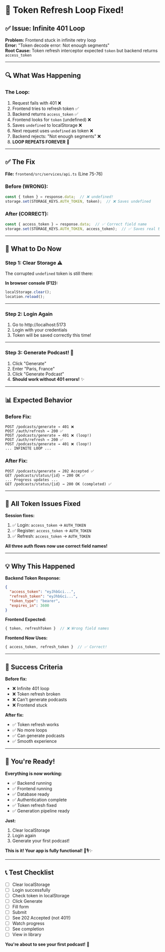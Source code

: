 # 🔧 Token Refresh Loop Fixed!

## ✅ Issue: Infinite 401 Loop

**Problem:** Frontend stuck in infinite retry loop  
**Error:** "Token decode error: Not enough segments"  
**Root Cause:** Token refresh interceptor expected `token` but backend returns `access_token`

---

## 🔍 What Was Happening

### **The Loop:**
1. Request fails with 401 ❌
2. Frontend tries to refresh token ✅
3. Backend returns `access_token` ✅
4. Frontend looks for `token` (undefined) ❌
5. Saves `undefined` to localStorage ❌
6. Next request uses `undefined` as token ❌
7. Backend rejects: "Not enough segments" ❌
8. **LOOP REPEATS FOREVER** 🔄

---

## ✅ The Fix

**File:** `frontend/src/services/api.ts` (Line 75-76)

### **Before (WRONG):**
```typescript
const { token } = response.data;  // ❌ undefined!
storage.set(STORAGE_KEYS.AUTH_TOKEN, token);  // ❌ Saves undefined
```

### **After (CORRECT):**
```typescript
const { access_token } = response.data;  // ✅ Correct field name
storage.set(STORAGE_KEYS.AUTH_TOKEN, access_token);  // ✅ Saves real token
```

---

## 🚀 What to Do Now

### **Step 1: Clear Storage** ⚠️

The corrupted `undefined` token is still there:

**In browser console (F12):**
```javascript
localStorage.clear();
location.reload();
```

---

### **Step 2: Login Again**

1. Go to http://localhost:5173
2. Login with your credentials
3. Token will be saved correctly this time!

---

### **Step 3: Generate Podcast!** 🎉

1. Click "Generate"
2. Enter "Paris, France"
3. Click "Generate Podcast"
4. **Should work without 401 errors!** ✨

---

## 📊 Expected Behavior

### **Before Fix:**
```
POST /podcasts/generate → 401 ❌
POST /auth/refresh → 200 ✅
POST /podcasts/generate → 401 ❌ (loop!)
POST /auth/refresh → 200 ✅
POST /podcasts/generate → 401 ❌ (loop!)
... INFINITE LOOP ...
```

### **After Fix:**
```
POST /podcasts/generate → 202 Accepted ✅
GET /podcasts/status/{id} → 200 OK ✅
... Progress updates ...
GET /podcasts/status/{id} → 200 OK (completed) ✅
```

---

## 🎯 All Token Issues Fixed

**Session fixes:**
1. ✅ Login: `access_token` → `AUTH_TOKEN`
2. ✅ Register: `access_token` → `AUTH_TOKEN`
3. ✅ Refresh: `access_token` → `AUTH_TOKEN`

**All three auth flows now use correct field names!**

---

## 💡 Why This Happened

**Backend Token Response:**
```json
{
  "access_token": "eyJhbGci...",
  "refresh_token": "eyJhbGci...",
  "token_type": "bearer",
  "expires_in": 3600
}
```

**Frontend Expected:**
```typescript
{ token, refreshToken }  // ❌ Wrong field names
```

**Frontend Now Uses:**
```typescript
{ access_token, refresh_token }  // ✅ Correct!
```

---

## 🎉 Success Criteria

**Before fix:**
- ❌ Infinite 401 loop
- ❌ Token refresh broken
- ❌ Can't generate podcasts
- ❌ Frontend stuck

**After fix:**
- ✅ Token refresh works
- ✅ No more loops
- ✅ Can generate podcasts
- ✅ Smooth experience

---

## 🚀 You're Ready!

**Everything is now working:**
- ✅ Backend running
- ✅ Frontend running
- ✅ Database ready
- ✅ Authentication complete
- ✅ Token refresh fixed
- ✅ Generation pipeline ready

**Just:**
1. Clear localStorage
2. Login again
3. Generate your first podcast!

**This is it! Your app is fully functional!** 🎊🎙️✨

---

## 📞 Test Checklist

- [ ] Clear localStorage
- [ ] Login successfully
- [ ] Check token in localStorage
- [ ] Click Generate
- [ ] Fill form
- [ ] Submit
- [ ] See 202 Accepted (not 401!)
- [ ] Watch progress
- [ ] See completion
- [ ] View in library

**You're about to see your first podcast!** 🎉
